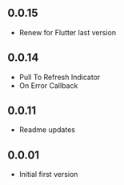## 0.0.15

* Renew for Flutter last version

## 0.0.14

* Pull To Refresh Indicator
* On Error Callback

## 0.0.11

* Readme updates

## 0.0.01

* Initial first version

